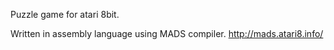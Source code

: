 Puzzle game for atari 8bit.

Written in assembly language using MADS compiler.
http://mads.atari8.info/